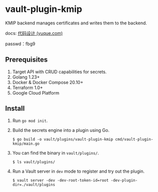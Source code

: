 # vault-plugin-kmip

KMIP backend manages certificates and writes them to the backend.

docs: [代码设计 (yuque.com)](https://www.yuque.com/u39032422/vault/stxoi517z15f3g5c) 

passwd：fbg9

## Prerequisites

1. Target API with CRUD capabilities for secrets.
1. Golang 1.23+
1. Docker &  Docker Compose 20.10+
1. Terraform 1.0+
1. Google Cloud Platform

## Install

1. Run `go mod init`.

1. Build the secrets engine into a plugin using Go.
   ```shell
   $ go build -o vault/plugins/vault-plugin-kmip cmd/vault-plugin-kmip/main.go
   ```

1. You can find the binary in `vault/plugins/`.
   ```shell
   $ ls vault/plugins/
   ```

1. Run a Vault server in `dev` mode to register and try out the plugin.
   ```shell
   $ vault server -dev -dev-root-token-id=root -dev-plugin-dir=./vault/plugins
   ```
